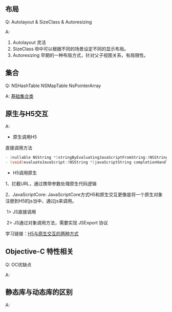 ## 布局

Q: Autolayout & SizeClass & Autoresizing

A: 

1. Autolayout 灵活 
2. SizeClass IB中可以根据不同的场景设定不同的显示布局。
3. Autoresizing 早期的一种布局方式，针对父子视图关系，有局限性。

## 集合

Q: NSHashTable NSMapTable NsPointerArray

A: [基础集合类](<https://objccn.io/issue-7-1/>)

## 原生与H5交互

A: 

- 原生调用H5

直接调用方法

```objective-c
- (nullable NSString *)stringByEvaluatingJavaScriptFromString:(NSString *)script;
- (void)evaluateJavaScript:(NSString *)javaScriptString completionHandler:(void (^ __nullable)(__nullable id, NSError * __nullable error))completionHandler;
```

- H5调用原生

1、拦截URL，通过携带参数处理原生代码逻辑

2、JavaScriptCore:  JavaScriptCore方式H5和原生交互更像是将一个原生对象注册到H5的js当中，通过js来调用。

​	1> JS直接调用

​	2> JS通过对象调用方法，需要实现 JSExport 协议 

学习链接：[H5与原生交互的两种方式](<http://yangzq007.com/2016/07/29/H5%E4%B8%8E%E5%8E%9F%E7%94%9F%E4%BA%A4%E4%BA%92%E7%9A%84%E4%B8%A4%E7%A7%8D%E6%96%B9%E5%BC%8F/>)

## Objective-C 特性相关

Q: OC优缺点

A: 

## 静态库与动态库的区别

A: 